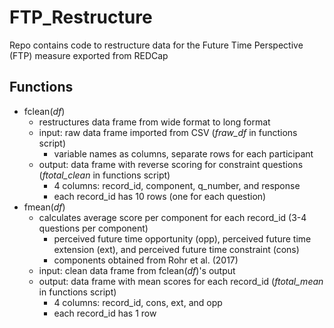 # FTP_Restructure
Repo contains code to restructure data for the Future Time Perspective (FTP) measure exported from REDCap

## Functions
* fclean(*df*)
  * restructures data frame from wide format to long format
  * input: raw data frame imported from CSV (*fraw_df* in functions script)
    * variable names as columns, separate rows for each participant
  * output: data frame with reverse scoring for constraint questions (*ftotal_clean* in functions script)
    * 4 columns: record_id, component, q_number, and response
    * each record_id has 10 rows (one for each question)
* fmean(*df*)
  * calculates average score per component for each record_id (3-4 questions per component)
    * perceived future time opportunity (opp), perceived future time extension (ext), and perceived future time constraint (cons)
    * components obtained from Rohr et al. (2017)
  * input: clean data frame from fclean(*df*)'s output
  * output: data frame with mean scores for each record_id (*ftotal_mean* in functions script)
    * 4 columns: record_id, cons, ext, and opp
    * each record_id has 1 row
